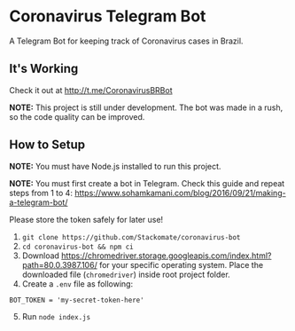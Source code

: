 # Coronavirus Telegram Bot

A Telegram Bot for keeping track of Coronavirus cases in Brazil.

## It's Working

Check it out at http://t.me/CoronavirusBRBot

**NOTE:** This project is still under development. The bot was made in a rush, so the code quality can be improved.


## How to Setup

**NOTE:** You must have Node.js installed to run this project.

**NOTE:** You must first create a bot in Telegram. Check this guide and repeat steps from 1 to 4: 
https://www.sohamkamani.com/blog/2016/09/21/making-a-telegram-bot/

Please store the token safely for later use!

1. ```git clone https://github.com/Stackomate/coronavirus-bot```
2. ```cd coronavirus-bot && npm ci```
3. Download https://chromedriver.storage.googleapis.com/index.html?path=80.0.3987.106/ for your specific operating system.
Place the downloaded file (`chromedriver`) inside root project folder.
4. Create a `.env` file as following:
```
BOT_TOKEN = 'my-secret-token-here'
```
5. Run ```node index.js```

